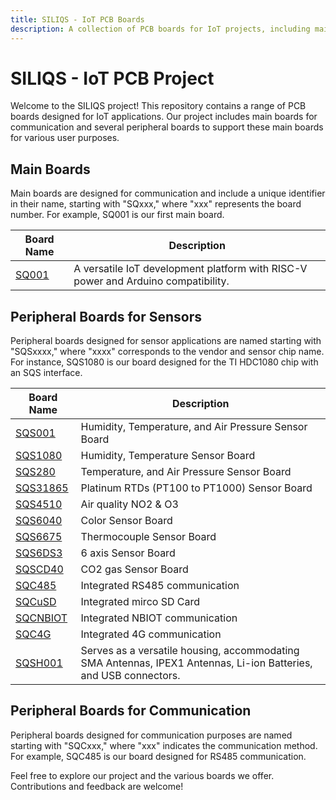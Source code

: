 ```yaml
---
title: SILIQS - IoT PCB Boards
description: A collection of PCB boards for IoT projects, including main boards with communication capabilities and various peripheral boards.
---
```


# SILIQS - IoT PCB Project

Welcome to the SILIQS project! This repository contains a range of PCB boards designed for IoT applications. Our project includes main boards for communication and several peripheral boards to support these main boards for various user purposes.

## Main Boards

Main boards are designed for communication and include a unique identifier in their name, starting with "SQxxx," where "xxx" represents the board number. For example, SQ001 is our first main board.

| Board Name       | Description                                 |
| ---------------- | ------------------------------------------- |
| [SQ001](./sq001/sq001s.md) | A versatile IoT development platform with RISC-V power and Arduino compatibility. |

## Peripheral Boards for Sensors

Peripheral boards designed for sensor applications are named starting with "SQSxxxx," where "xxxx" corresponds to the vendor and sensor chip name. For instance, SQS1080 is our board designed for the TI HDC1080 chip with an SQS interface.

| Board Name       | Description                                 |
| ---------------- | ------------------------------------------- |
| [SQS001](./sqs001/sqs001.mdx) | Humidity, Temperature, and Air Pressure Sensor Board |
| [SQS1080](./sqs1080/sqs1080.mdx) | Humidity, Temperature Sensor Board |
| [SQS280](./sqs280/sqs280.mdx) | Temperature, and Air Pressure Sensor Board |
| [SQS31865](./sqs31865/sqs31865.mdx) | Platinum RTDs (PT100 to PT1000) Sensor Board |
| [SQS4510](./sqs4510/sqs4510.mdx) | Air quality NO2 & O3 |
| [SQS6040](./sqs6040/sqs6040.mdx) | Color Sensor Board |
| [SQS6675](./sqs6675/sqs6675.mdx) | Thermocouple Sensor Board |
| [SQS6DS3](./sqs6ds3/sqs6ds3.mdx) | 6 axis Sensor Board  |
| [SQSCD40](./sqscd40/sqscd40.mdx) | CO2 gas Sensor Board |
| [SQC485](./sqc485/sqc485.mdx) | Integrated RS485 communication |
| [SQCuSD](./sqcusd/sqcusd.mdx) | Integrated mirco SD Card |
| [SQCNBIOT](./sqcnbiot/sqcnbiot.mdx) | Integrated NBIOT communication |
| [SQC4G](./sqc4g/sqc4g.mdx) | Integrated 4G communication |
| [SQSH001](./sqsh001/sqsh001.mdx) | Serves as a versatile housing, accommodating SMA Antennas, IPEX1 Antennas, Li-ion Batteries, and USB connectors. |

## Peripheral Boards for Communication

Peripheral boards designed for communication purposes are named starting with "SQCxxx," where "xxx" indicates the communication method. For example, SQC485 is our board designed for RS485 communication.

Feel free to explore our project and the various boards we offer. Contributions and feedback are welcome!
